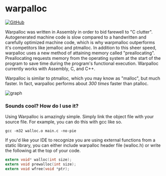 # warpalloc
[![GitHub](https://img.shields.io/github/license/pepsipu/warpalloc.svg?style=for-the-badge)](https://github.com/pepsipu/warpalloc/blob/master/LICENSE.md)

Warpalloc was written in Assembly in order to bid farewell to "C clutter". Autogenerated machine code is slow compared to a handwritten and carefully optimized machine code, which is why warpmalloc outperforms it's competitors like jemalloc and ptmalloc. In addition to this sheer speed, warpalloc uses a new method of attaining memory called "preallocating". Preallocating requests memory from the operating system at the start of the program to save time during the program's functional execution. Warpalloc currently works with Assembly, C, and C++.

Warpalloc is similar to ptmalloc, which you may know as "malloc", but much faster. In fact, warpalloc performs about *300 times* faster than ptalloc.

![graph](https://i.imgur.com/p4gdW4D.png)

### Sounds cool? How do I use it?
Using Warpalloc is amazingly simple. Simply link the object file with your source file. For example, you can do this with gcc like so.

`gcc -m32 walloc.o main.c -no-pie`

If you'd like your IDE to recognize you are using external functions from a static library, you can either include warpalloc header file (walloc.h) or write the following at the top of your code.

```c
extern void* walloc(int size);
extern void prewalloc(int size);
extern void wfree(void *ptr);
```
